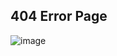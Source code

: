 ## 404 Error Page
![image](https://user-images.githubusercontent.com/62868878/121042388-4387d600-c7d1-11eb-93bd-39deb9d38a1d.png)





